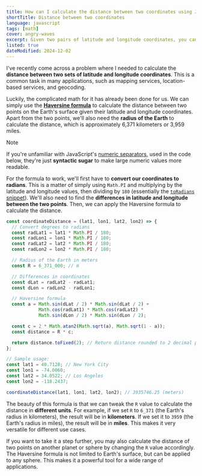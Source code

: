 ```yaml
---
title: How can I calculate the distance between two coordinates using JavaScript?
shortTitle: Distance between two coordinates
language: javascript
tags: [math]
cover: angry-waves
excerpt: Given two pairs of latitude and longitude coordinates, you can calculate the distance between them using the Haversine formula. Let's find out how.
listed: true
dateModified: 2024-12-02
---
```


I've recently come across a problem where I needed to calculate the **distance between two sets of latitude and longitude coordinates**. This is a common task in many applications, such as mapping services, location-based services, and geocoding.

Luckily, the complicated math for it has already been done for us. We can simply use the [**Haversine formula**](https://en.wikipedia.org/wiki/Haversine_formula) to calculate the distance between two points on the Earth's surface given their latitude and longitude coordinates. Apart from the two points, we'll also need the **radius of the Earth** to calculate the distance, which is approximately 6,371 kilometers or 3,959 miles.

> [!NOTE]
>
> If you're unfamiliar with JavaScript's [numeric separators](/js/s/numeric-separator), used in the code below, they're just **syntactic sugar** to make large numeric values more readable.

For the formula to work, we'll first have to **convert our coordinates to radians**. This is a matter of simply using `Math.PI` and multiplying by the latitude and longitude values, then dividing by `180` (essentially the [`toRadians` snippet](/js/s/convert-degrees-radians)). We'll also need to find the **differences in latitude and longitude between the two points**. Then, we can apply the Haversine formula to calculate the distance.

```js
const coordinateDistance = (lat1, lon1, lat2, lon2) => {
  // Convert degrees to radians
  const radLat1 = lat1 * Math.PI / 180;
  const radLon1 = lon1 * Math.PI / 180;
  const radLat2 = lat2 * Math.PI / 180;
  const radLon2 = lon2 * Math.PI / 180;

  // Radius of the Earth in meters
  const R = 6_371_000; // m

  // Differences in coordinates
  const dLat = radLat2 - radLat1;
  const dLon = radLon2 - radLon1;

  // Haversine formula
  const a = Math.sin(dLat / 2) * Math.sin(dLat / 2) +
            Math.cos(radLat1) * Math.cos(radLat2) *
            Math.sin(dLon / 2) * Math.sin(dLon / 2);

  const c = 2 * Math.atan2(Math.sqrt(a), Math.sqrt(1 - a));
  const distance = R * c;

  return distance.toFixed(2); // Return distance rounded to 2 decimal places
};

// Sample usage:
const lat1 = 40.7128; // New York City
const lon1 = -74.0060;
const lat2 = 34.0522; // Los Angeles
const lon2 = -118.2437;

coordinateDistance(lat1, lon1, lat2, lon2); // 3935746.25 (meters)
```

The beauty of this formula is that we can tweak the `R` value to calculate the distance in **different units**. For example, if we set `R` to `6_371` (the Earth's radius in kilometers), the result will be in **kilometers**. If we set it to `3959` (the Earth's radius in miles), the result will be in **miles**. This makes it very versatile for different use cases.

If you want to take it a step further, you may also calculate the distance of two points on another planet or sphere by changing the `R` value accordingly. The Haversine formula is not limited to Earth's surface, but can be applied to any sphere. This makes it a powerful tool for a wide range of applications.
